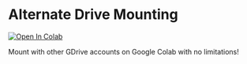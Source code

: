# Alternate Drive Mounting
<a target="_blank" href="https://colab.research.google.com/github/MedicDoesStuff/AlternateDriveMounting/blob/main/alternate_drive_mounting.ipynb">
  <img src="https://colab.research.google.com/assets/colab-badge.svg" alt="Open In Colab"/>
</a>

Mount with other GDrive accounts on Google Colab with no limitations!
